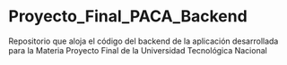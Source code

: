 # Proyecto_Final_PACA_Backend
Repositorio que aloja el código del backend de la aplicación desarrollada para la Materia Proyecto Final de la Universidad Tecnológica Nacional
